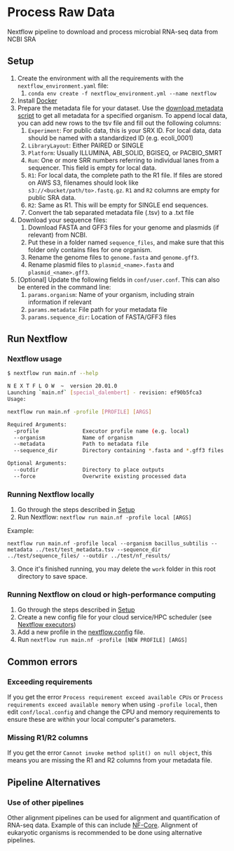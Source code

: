 # Process Raw Data
Nextflow pipeline to download and process microbial RNA-seq data from NCBI SRA

## Setup
1. Create the environment with all the requirements with the `nextflow_environment.yaml` file:
    1. `conda env create -f nextflow_environment.yml --name nextflow`
1. Install [Docker](https://docs.docker.com/get-docker/)
1. Prepare the metadata file for your dataset. Use the [download metadata script](../0_download_metadata) to get all metadata for a specified organism. To append local data, you can add new rows to the tsv file and fill out the following columns:
    1. `Experiment`: For public data, this is your SRX ID. For local data, data should be named with a standardized ID (e.g. ecoli_0001)
    1. `LibraryLayout`: Either PAIRED or SINGLE
    1. `Platform`: Usually ILLUMINA, ABI_SOLID, BGISEQ, or PACBIO_SMRT
    1. `Run`: One or more SRR numbers referring to individual lanes from a sequencer. This field is empty for local data.
    1. `R1`: For local data, the complete path to the R1 file. If files are stored on AWS S3, filenames should look like `s3://<bucket/path/to>.fastq.gz`. `R1` and `R2` columns are empty for public SRA data.
    1. `R2`: Same as R1. This will be empty for SINGLE end sequences.
    1. Convert the tab separated metadata file (.tsv) to a .txt file 
1. Download your sequence files:
    1. Download FASTA and GFF3 files for your genome and plasmids (if relevant) from NCBI.
    1. Put these in a folder named `sequence_files`, and make sure that this folder only contains files for one organism.
    1. Rename the genome files to `genome.fasta` and `genome.gff3`.
    1. Rename plasmid files to `plasmid_<name>.fasta` and `plasmid_<name>.gff3`.
1. [Optional] Update the following fields in `conf/user.conf`. This can also be entered in the command line:
    1. `params.organism`: Name of your organism, including strain information if relevant
    1. `params.metadata`: File path for your metadata file
    1. `params.sequence_dir`: Location of FASTA/GFF3 files

## Run Nextflow

### Nextflow usage
```bash
$ nextflow run main.nf --help

N E X T F L O W  ~  version 20.01.0
Launching `main.nf` [special_dalembert] - revision: ef90b5fca3
Usage:

nextflow run main.nf -profile [PROFILE] [ARGS]

Required Arguments:
  -profile              Executor profile name (e.g. local)
  --organism            Name of organism
  --metadata            Path to metadata file
  --sequence_dir        Directory containing *.fasta and *.gff3 files

Optional Arguments:
  --outdir              Directory to place outputs
  --force               Overwrite existing processed data

```

### Running Nextflow locally
1. Go through the steps described in [Setup](#Setup)
2. Run Nextflow: `nextflow run main.nf -profile local [ARGS]`

Example: 
```
nextflow run main.nf -profile local --organism bacillus_subtilis --metadata ../test/test_metadata.tsv --sequence_dir ../test/sequence_files/ --outdir ../test/nf_results/
```
3. Once it's finished running, you may delete the `work` folder in this root directory to save space.

### Running Nextflow on cloud or high-performance computing
1. Go through the steps described in [Setup](#Setup)
1. Create a new config file for your cloud service/HPC scheduler (see [Nextflow executors](https://www.nextflow.io/docs/latest/executor.html))
1. Add a new profile in the [nextflow.config](nextflow.config) file.
1. Run `nextflow run main.nf -profile [NEW PROFILE] [ARGS]`

## Common errors

### Exceeding requirements
If you get the error `Process requirement exceed available CPUs` or `Process requirements exceed available memory` when using `-profile local`, then edit `conf/local.config` and change the CPU and memory requirements to ensure these are within your local computer's parameters.

### Missing R1/R2 columns
If you get the error `Cannot invoke method split() on null object`, this means you are missing the R1 and R2 columns from your metadata file.

## Pipeline Alternatives

### Use of other pipelines
Other alignment pipelines can be used for alignment and quantification of RNA-seq data. Example of this can include [NF-Core](https://nf-co.re/rnaseq/). Alignment of eukaryotic organisms is recommended to be done using alternative pipelines. 
